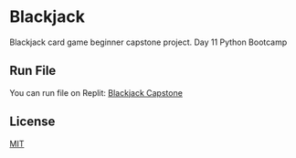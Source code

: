 # Blackjack

Blackjack card game beginner capstone project. Day 11 Python Bootcamp


## Run File
You can run file on Replit:
[Blackjack Capstone](https://replit.com/@megler/Day11-Blackjack-Capstone)

## License
[MIT](https://choosealicense.com/licenses/mit/)